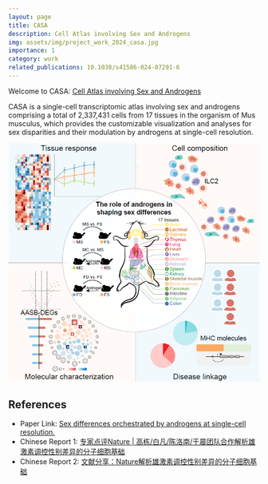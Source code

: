 ```yaml
---
layout: page
title: CASA
description: Cell Atlas involving Sex and Androgens
img: assets/img/project_work_2024_casa.jpg
importance: 1
category: work
related_publications: 10.1038/s41586-024-07291-6
---
```


Welcome to CASA: <a href="https://casadbtools.com/" target="_blank">Cell Atlas involving Sex and Androgens</a>

CASA is a single-cell transcriptomic atlas involving sex and androgens comprising a total of 2,337,431 cells from 17 tissues in the organism of Mus musculus, which provides the customizable visualization and analyses for sex disparities and their modulation by androgens at single-cell resolution.

![alt text](../assets/img/publication_preview/about_CASA.png)

## References
- Paper Link: [Sex differences orchestrated by androgens at single-cell resolution.](https://doi.org/10.1038/s41586-024-07291-6)
- Chinese Report 1: [专家点评Nature | 高栋/白凡/陈洛南/于晨团队合作解析雄激素调控性别差异的分子细胞基础](https://mp.weixin.qq.com/s/N6kJ_hY7hZvgzXUfZ2oIDw)
- Chinese Report 2: [文献分享：Nature解析雄激素调控性别差异的分子细胞基础](https://mp.weixin.qq.com/s/t0aWjFY9veDMwAgMLEWPmA)